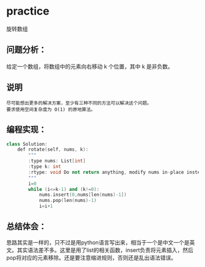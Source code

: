 # practice
旋转数组
## 问题分析：
#### 
给定一个数组，将数组中的元素向右移动 k 个位置，其中 k 是非负数。
## 说明
    尽可能想出更多的解决方案，至少有三种不同的方法可以解决这个问题。
    要求使用空间复杂度为 O(1) 的原地算法。
## 编程实现：
```C++
class Solution:
    def rotate(self, nums, k):
        """
        :type nums: List[int]
        :type k: int
        :rtype: void Do not return anything, modify nums in-place instead.
        """
        i=0
        while (i<=k-1) and (k!=0):
            nums.insert(0,nums[len(nums)-1])
            nums.pop(len(nums)-1)
            i=i+1
```
## 总结体会：
思路其实是一样的，只不过是用python语言写出来，相当于一个是中文一个是英文。其实语法差不多。这里是用了list的相关函数，insert负责将元素插入，然后pop将对应的元素移除。还是要注意缩进规则，否则还是乱出语法错误。
